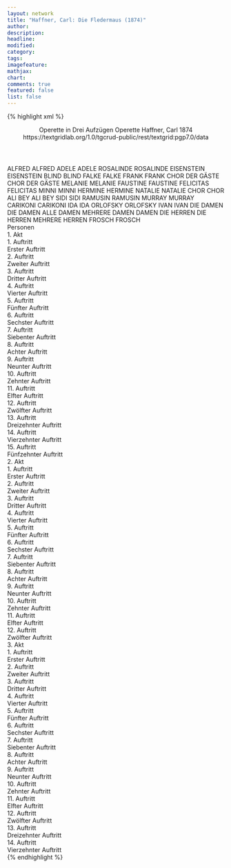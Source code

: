 ```yaml
---
layout: network
title: "Haffner, Carl: Die Fledermaus (1874)"
author:
description:
headline:
modified:
category:
tags:
imagefeature: 
mathjax: 
chart: 
comments: true
featured: false
list: false
---
```

{% highlight xml %}
<?xml-model href="https://raw.githubusercontent.com/DLiNa/project/master/rules/lina.rnc"?><?xml-model href="https://raw.githubusercontent.com/DLiNa/project/master/rules/lina.sch"?>
<play xmlns="http://lina.digital">
  <header>
    <title>Die Fledermaus</title>
    <subtitle>Operette in Drei Aufzügen</subtitle>
    <genretitle>Operette</genretitle>
    <author>Haffner, Carl</author>
    <date type="print"/>
    <date type="premiere">1874</date>
    <date type="written"/>
    <source>https://textgridlab.org/1.0/tgcrud-public/rest/textgrid:pgp7.0/data</source>
  </header>
  <personae>
    <character>
      <name>ALFRED</name>
      <alias xml:id="alfred">
        <name>ALFRED</name>
      </alias>
    </character>
    <character>
      <name>ADELE</name>
      <alias xml:id="adele">
        <name>ADELE</name>
      </alias>
    </character>
    <character>
      <name>ROSALINDE</name>
      <alias xml:id="rosalinde">
        <name>ROSALINDE</name>
      </alias>
    </character>
    <character>
      <name>EISENSTEIN</name>
      <alias xml:id="eisenstein">
        <name>EISENSTEIN</name>
      </alias>
    </character>
    <character>
      <name>BLIND</name>
      <alias xml:id="blind">
        <name>BLIND</name>
      </alias>
    </character>
    <character>
      <name>FALKE</name>
      <alias xml:id="falke">
        <name>FALKE</name>
      </alias>
    </character>
    <character>
      <name>FRANK</name>
      <alias xml:id="frank">
        <name>FRANK</name>
      </alias>
    </character>
    <character>
      <name>CHOR DER GÄSTE</name>
      <alias xml:id="chor_der_gäste">
        <name>CHOR DER GÄSTE</name>
      </alias>
    </character>
    <character>
      <name>MELANIE</name>
      <alias xml:id="melanie">
        <name>MELANIE</name>
      </alias>
    </character>
    <character>
      <name>FAUSTINE</name>
      <alias xml:id="faustine">
        <name>FAUSTINE</name>
      </alias>
    </character>
    <character>
      <name>FELICITAS</name>
      <alias xml:id="felicitas">
        <name>FELICITAS</name>
      </alias>
    </character>
    <character>
      <name>MINNI</name>
      <alias xml:id="minni">
        <name>MINNI</name>
      </alias>
    </character>
    <character>
      <name>HERMINE</name>
      <alias xml:id="hermine">
        <name>HERMINE</name>
      </alias>
    </character>
    <character>
      <name>NATALIE</name>
      <alias xml:id="natalie">
        <name>NATALIE</name>
      </alias>
    </character>
    <character>
      <name>CHOR</name>
      <alias xml:id="chor">
        <name>CHOR</name>
      </alias>
    </character>
    <character>
      <name>ALI BEY</name>
      <alias xml:id="ali_bey">
        <name>ALI BEY</name>
      </alias>
    </character>
    <character>
      <name>SIDI</name>
      <alias xml:id="sidi">
        <name>SIDI</name>
      </alias>
    </character>
    <character>
      <name>RAMUSIN</name>
      <alias xml:id="ramusin">
        <name>RAMUSIN</name>
      </alias>
    </character>
    <character>
      <name>MURRAY</name>
      <alias xml:id="murray">
        <name>MURRAY</name>
      </alias>
    </character>
    <character>
      <name>CARIKONI</name>
      <alias xml:id="carikoni">
        <name>CARIKONI</name>
      </alias>
    </character>
    <character>
      <name>IDA</name>
      <alias xml:id="ida">
        <name>IDA</name>
      </alias>
    </character>
    <character>
      <name>ORLOFSKY</name>
      <alias xml:id="orlofsky">
        <name>ORLOFSKY</name>
      </alias>
    </character>
    <character>
      <name>IVAN</name>
      <alias xml:id="ivan">
        <name>IVAN</name>
      </alias>
    </character>
    <character>
      <name>DIE DAMEN</name>
      <alias xml:id="die_damen">
        <name>DIE DAMEN</name>
      </alias>
      <alias xml:id="alle_damen">
        <name>ALLE DAMEN</name>
      </alias>
      <alias xml:id="mehrere_damen">
        <name>MEHRERE DAMEN</name>
      </alias>
      <alias xml:id="damen">
        <name>DAMEN</name>
      </alias>
    </character>
    <character>
      <name>DIE HERREN</name>
      <alias xml:id="die_herren">
        <name>DIE HERREN</name>
      </alias>
      <alias xml:id="mehrere_herren">
        <name>MEHRERE HERREN</name>
      </alias>
    </character>
    <character>
      <name>FROSCH</name>
      <alias xml:id="frosch">
        <name>FROSCH</name>
      </alias>
    </character>
  </personae>
  <text>
    <div>
      <head>Personen</head>
    </div>
    <div>
      <head>1. Akt</head>
      <div>
        <head>1. Auftritt</head>
        <div>
          <head>Erster Auftritt</head>
          <sp who="#alfred">
            <amount n="4" unit="speech_acts"/>
            <amount n="70" unit="words"/>
            <amount n="15" unit="lines"/>
            <amount n="416" unit="chars"/>
          </sp>
          <sp who="#adele">
            <amount n="4" unit="speech_acts"/>
            <amount n="270" unit="words"/>
            <amount n="25" unit="lines"/>
            <amount n="1452" unit="chars"/>
          </sp>
        </div>
      </div>
      <div>
        <head>2. Auftritt</head>
        <div>
          <head>Zweiter Auftritt</head>
          <sp who="#rosalinde">
            <amount n="14" unit="speech_acts"/>
            <amount n="233" unit="words"/>
            <amount n="15" unit="lines"/>
            <amount n="1291" unit="chars"/>
          </sp>
          <sp who="#adele">
            <amount n="15" unit="speech_acts"/>
            <amount n="203" unit="words"/>
            <amount n="16" unit="lines"/>
            <amount n="1072" unit="chars"/>
          </sp>
        </div>
      </div>
      <div>
        <head>3. Auftritt</head>
        <div>
          <head>Dritter Auftritt</head>
          <sp who="#rosalinde">
            <amount n="1" unit="speech_acts"/>
            <amount n="75" unit="words"/>
            <amount n="407" unit="chars"/>
          </sp>
        </div>
      </div>
      <div>
        <head>4. Auftritt</head>
        <div>
          <head>Vierter Auftritt</head>
          <sp who="#alfred">
            <amount n="8" unit="speech_acts"/>
            <amount n="97" unit="words"/>
            <amount n="7" unit="lines"/>
            <amount n="592" unit="chars"/>
          </sp>
          <sp who="#rosalinde">
            <amount n="7" unit="speech_acts"/>
            <amount n="55" unit="words"/>
            <amount n="7" unit="lines"/>
            <amount n="317" unit="chars"/>
          </sp>
        </div>
      </div>
      <div>
        <head>5. Auftritt</head>
        <div>
          <head>Fünfter Auftritt</head>
          <sp who="#rosalinde">
            <amount n="1" unit="speech_acts"/>
            <amount n="116" unit="words"/>
            <amount n="697" unit="chars"/>
          </sp>
        </div>
      </div>
      <div>
        <head>6. Auftritt</head>
        <div>
          <head>Sechster Auftritt</head>
          <sp who="#eisenstein">
            <amount n="21" unit="speech_acts"/>
            <amount n="229" unit="words"/>
            <amount n="42" unit="lines"/>
            <amount n="1296" unit="chars"/>
          </sp>
          <sp who="#rosalinde">
            <amount n="14" unit="speech_acts"/>
            <amount n="178" unit="words"/>
            <amount n="31" unit="lines"/>
            <amount n="938" unit="chars"/>
          </sp>
          <sp who="#blind">
            <amount n="19" unit="speech_acts"/>
            <amount n="242" unit="words"/>
            <amount n="40" unit="lines"/>
            <amount n="1631" unit="chars"/>
          </sp>
        </div>
      </div>
      <div>
        <head>7. Auftritt</head>
        <div>
          <head>Siebenter Auftritt</head>
          <sp who="#eisenstein">
            <amount n="7" unit="speech_acts"/>
            <amount n="177" unit="words"/>
            <amount n="4" unit="lines"/>
            <amount n="1046" unit="chars"/>
          </sp>
          <sp who="#rosalinde">
            <amount n="4" unit="speech_acts"/>
            <amount n="32" unit="words"/>
            <amount n="4" unit="lines"/>
            <amount n="173" unit="chars"/>
          </sp>
          <sp who="#adele">
            <amount n="6" unit="speech_acts"/>
            <amount n="26" unit="words"/>
            <amount n="6" unit="lines"/>
            <amount n="144" unit="chars"/>
          </sp>
        </div>
      </div>
      <div>
        <head>8. Auftritt</head>
        <div>
          <head>Achter Auftritt</head>
          <sp who="#falke">
            <amount n="1" unit="speech_acts"/>
            <amount n="60" unit="words"/>
            <amount n="343" unit="chars"/>
          </sp>
          <sp who="#rosalinde">
            <amount n="2" unit="speech_acts"/>
            <amount n="21" unit="words"/>
            <amount n="1" unit="lines"/>
            <amount n="135" unit="chars"/>
          </sp>
          <sp who="#eisenstein">
            <amount n="1" unit="speech_acts"/>
            <amount n="35" unit="words"/>
            <amount n="179" unit="chars"/>
          </sp>
        </div>
      </div>
      <div>
        <head>9. Auftritt</head>
        <div>
          <head>Neunter Auftritt</head>
          <sp who="#falke">
            <amount n="19" unit="speech_acts"/>
            <amount n="408" unit="words"/>
            <amount n="39" unit="lines"/>
            <amount n="2300" unit="chars"/>
          </sp>
          <sp who="#eisenstein">
            <amount n="17" unit="speech_acts"/>
            <amount n="199" unit="words"/>
            <amount n="20" unit="lines"/>
            <amount n="1074" unit="chars"/>
          </sp>
          <sp who="#falke #eisenstein">
            <amount n="2" unit="speech_acts"/>
            <amount n="32" unit="words"/>
            <amount n="6" unit="lines"/>
            <amount n="187" unit="chars"/>
          </sp>
        </div>
      </div>
      <div>
        <head>10. Auftritt</head>
        <div>
          <head>Zehnter Auftritt</head>
          <sp who="#rosalinde">
            <amount n="6" unit="speech_acts"/>
            <amount n="45" unit="words"/>
            <amount n="7" unit="lines"/>
            <amount n="257" unit="chars"/>
          </sp>
          <sp who="#falke">
            <amount n="6" unit="speech_acts"/>
            <amount n="70" unit="words"/>
            <amount n="5" unit="lines"/>
            <amount n="407" unit="chars"/>
          </sp>
          <sp who="#eisenstein">
            <amount n="4" unit="speech_acts"/>
            <amount n="36" unit="words"/>
            <amount n="4" unit="lines"/>
            <amount n="191" unit="chars"/>
          </sp>
        </div>
      </div>
      <div>
        <head>11. Auftritt</head>
        <div>
          <head>Elfter Auftritt</head>
          <sp who="#rosalinde">
            <amount n="4" unit="speech_acts"/>
            <amount n="25" unit="words"/>
            <amount n="4" unit="lines"/>
            <amount n="155" unit="chars"/>
          </sp>
          <sp who="#eisenstein">
            <amount n="4" unit="speech_acts"/>
            <amount n="85" unit="words"/>
            <amount n="2" unit="lines"/>
            <amount n="493" unit="chars"/>
          </sp>
        </div>
      </div>
      <div>
        <head>12. Auftritt</head>
        <div>
          <head>Zwölfter Auftritt</head>
          <sp who="#rosalinde">
            <amount n="8" unit="speech_acts"/>
            <amount n="144" unit="words"/>
            <amount n="6" unit="lines"/>
            <amount n="839" unit="chars"/>
          </sp>
          <sp who="#adele">
            <amount n="8" unit="speech_acts"/>
            <amount n="63" unit="words"/>
            <amount n="9" unit="lines"/>
            <amount n="353" unit="chars"/>
          </sp>
        </div>
      </div>
      <div>
        <head>13. Auftritt</head>
        <div>
          <head>Dreizehnter Auftritt</head>
          <sp who="#eisenstein">
            <amount n="12" unit="speech_acts"/>
            <amount n="173" unit="words"/>
            <amount n="9" unit="lines"/>
            <amount n="979" unit="chars"/>
          </sp>
          <sp who="#adele">
            <amount n="8" unit="speech_acts"/>
            <amount n="50" unit="words"/>
            <amount n="7" unit="lines"/>
            <amount n="287" unit="chars"/>
          </sp>
          <sp who="#rosalinde">
            <amount n="10" unit="speech_acts"/>
            <amount n="149" unit="words"/>
            <amount n="30" unit="lines"/>
            <amount n="818" unit="chars"/>
          </sp>
          <sp who="#eisenstein #adele #rosalinde">
            <amount n="4" unit="speech_acts"/>
            <amount n="48" unit="words"/>
            <amount n="6" unit="lines"/>
            <amount n="183" unit="chars"/>
          </sp>
        </div>
      </div>
      <div>
        <head>14. Auftritt</head>
        <div>
          <head>Vierzehnter Auftritt</head>
          <sp who="#rosalinde">
            <amount n="15" unit="speech_acts"/>
            <amount n="236" unit="words"/>
            <amount n="15" unit="lines"/>
            <amount n="1275" unit="chars"/>
          </sp>
          <sp who="#alfred">
            <amount n="13" unit="speech_acts"/>
            <amount n="308" unit="words"/>
            <amount n="36" unit="lines"/>
            <amount n="1729" unit="chars"/>
          </sp>
          <sp who="#rosalinde #alfred">
            <amount n="2" unit="speech_acts"/>
            <amount n="24" unit="words"/>
            <amount n="4" unit="lines"/>
            <amount n="112" unit="chars"/>
          </sp>
        </div>
      </div>
      <div>
        <head>15. Auftritt</head>
        <div>
          <head>Fünfzehnter Auftritt</head>
          <sp who="#frank">
            <amount n="16" unit="speech_acts"/>
            <amount n="283" unit="words"/>
            <amount n="42" unit="lines"/>
            <amount n="1596" unit="chars"/>
          </sp>
          <sp who="#rosalinde">
            <amount n="15" unit="speech_acts"/>
            <amount n="264" unit="words"/>
            <amount n="45" unit="lines"/>
            <amount n="1340" unit="chars"/>
          </sp>
          <sp who="#alfred">
            <amount n="17" unit="speech_acts"/>
            <amount n="187" unit="words"/>
            <amount n="31" unit="lines"/>
            <amount n="982" unit="chars"/>
          </sp>
          <sp who="#frank #rosalinde #alfred">
            <amount n="3" unit="speech_acts"/>
            <amount n="96" unit="words"/>
            <amount n="15" unit="lines"/>
            <amount n="476" unit="chars"/>
          </sp>
        </div>
      </div>
    </div>
    <div>
      <head>2. Akt</head>
      <div>
        <head>1. Auftritt</head>
        <div>
          <head>Erster Auftritt</head>
          <sp who="#chor_der_gäste">
            <amount n="1" unit="speech_acts"/>
            <amount n="63" unit="words"/>
            <amount n="14" unit="lines"/>
            <amount n="372" unit="chars"/>
          </sp>
          <sp who="#melanie">
            <amount n="3" unit="speech_acts"/>
            <amount n="24" unit="words"/>
            <amount n="5" unit="lines"/>
            <amount n="143" unit="chars"/>
          </sp>
          <sp who="#faustine">
            <amount n="4" unit="speech_acts"/>
            <amount n="42" unit="words"/>
            <amount n="5" unit="lines"/>
            <amount n="256" unit="chars"/>
          </sp>
          <sp who="#felicitas">
            <amount n="3" unit="speech_acts"/>
            <amount n="20" unit="words"/>
            <amount n="5" unit="lines"/>
            <amount n="120" unit="chars"/>
          </sp>
          <sp who="#minni">
            <amount n="2" unit="speech_acts"/>
            <amount n="7" unit="words"/>
            <amount n="2" unit="lines"/>
            <amount n="34" unit="chars"/>
          </sp>
          <sp who="#hermine">
            <amount n="1" unit="speech_acts"/>
            <amount n="4" unit="words"/>
            <amount n="1" unit="lines"/>
            <amount n="19" unit="chars"/>
          </sp>
          <sp who="#natalie">
            <amount n="1" unit="speech_acts"/>
            <amount n="7" unit="words"/>
            <amount n="3" unit="lines"/>
            <amount n="49" unit="chars"/>
          </sp>
          <sp who="#mehrere_damen">
            <amount n="1" unit="speech_acts"/>
            <amount n="3" unit="words"/>
            <amount n="1" unit="lines"/>
            <amount n="13" unit="chars"/>
          </sp>
          <sp who="#mehrere_herren">
            <amount n="1" unit="speech_acts"/>
            <amount n="2" unit="words"/>
            <amount n="1" unit="lines"/>
            <amount n="12" unit="chars"/>
          </sp>
          <sp who="#chor">
            <amount n="1" unit="speech_acts"/>
            <amount n="22" unit="words"/>
            <amount n="4" unit="lines"/>
            <amount n="124" unit="chars"/>
          </sp>
          <sp who="#ali_bey">
            <amount n="2" unit="speech_acts"/>
            <amount n="20" unit="words"/>
            <amount n="2" unit="lines"/>
            <amount n="105" unit="chars"/>
          </sp>
          <sp who="#sidi">
            <amount n="1" unit="speech_acts"/>
            <amount n="15" unit="words"/>
            <amount n="1" unit="lines"/>
            <amount n="96" unit="chars"/>
          </sp>
          <sp who="#ramusin">
            <amount n="2" unit="speech_acts"/>
            <amount n="24" unit="words"/>
            <amount n="2" unit="lines"/>
            <amount n="116" unit="chars"/>
          </sp>
          <sp who="#murray">
            <amount n="2" unit="speech_acts"/>
            <amount n="18" unit="words"/>
            <amount n="2" unit="lines"/>
            <amount n="105" unit="chars"/>
          </sp>
          <sp who="#carikoni">
            <amount n="3" unit="speech_acts"/>
            <amount n="30" unit="words"/>
            <amount n="3" unit="lines"/>
            <amount n="159" unit="chars"/>
          </sp>
          <sp who="#chor_der_gäste #melanie #faustine #felicitas #minni #hermine #natalie #mehrere_damen #mehrere_herren #chor #ali_bey #sidi #ramusin #murray #carikoni">
            <amount n="1" unit="speech_acts"/>
            <amount n="22" unit="words"/>
            <amount n="4" unit="lines"/>
            <amount n="124" unit="chars"/>
          </sp>
        </div>
      </div>
      <div>
        <head>2. Auftritt</head>
        <div>
          <head>Zweiter Auftritt</head>
          <sp who="#ida">
            <amount n="10" unit="speech_acts"/>
            <amount n="111" unit="words"/>
            <amount n="9" unit="lines"/>
            <amount n="623" unit="chars"/>
          </sp>
          <sp who="#adele">
            <amount n="10" unit="speech_acts"/>
            <amount n="191" unit="words"/>
            <amount n="6" unit="lines"/>
            <amount n="1124" unit="chars"/>
          </sp>
        </div>
      </div>
      <div>
        <head>3. Auftritt</head>
        <div>
          <head>Dritter Auftritt</head>
          <sp who="#orlofsky">
            <amount n="10" unit="speech_acts"/>
            <amount n="142" unit="words"/>
            <amount n="7" unit="lines"/>
            <amount n="816" unit="chars"/>
          </sp>
          <sp who="#falke">
            <amount n="5" unit="speech_acts"/>
            <amount n="71" unit="words"/>
            <amount n="2" unit="lines"/>
            <amount n="457" unit="chars"/>
          </sp>
          <sp who="#ida">
            <amount n="4" unit="speech_acts"/>
            <amount n="32" unit="words"/>
            <amount n="4" unit="lines"/>
            <amount n="176" unit="chars"/>
          </sp>
          <sp who="#adele">
            <amount n="5" unit="speech_acts"/>
            <amount n="44" unit="words"/>
            <amount n="5" unit="lines"/>
            <amount n="221" unit="chars"/>
          </sp>
        </div>
      </div>
      <div>
        <head>4. Auftritt</head>
        <div>
          <head>Vierter Auftritt</head>
          <sp who="#orlofsky">
            <amount n="10" unit="speech_acts"/>
            <amount n="76" unit="words"/>
            <amount n="10" unit="lines"/>
            <amount n="409" unit="chars"/>
          </sp>
          <sp who="#falke">
            <amount n="7" unit="speech_acts"/>
            <amount n="78" unit="words"/>
            <amount n="5" unit="lines"/>
            <amount n="461" unit="chars"/>
          </sp>
          <sp who="#ivan">
            <amount n="1" unit="speech_acts"/>
            <amount n="4" unit="words"/>
            <amount n="1" unit="lines"/>
            <amount n="23" unit="chars"/>
          </sp>
          <sp who="#eisenstein">
            <amount n="12" unit="speech_acts"/>
            <amount n="94" unit="words"/>
            <amount n="10" unit="lines"/>
            <amount n="528" unit="chars"/>
          </sp>
        </div>
      </div>
      <div>
        <head>5. Auftritt</head>
        <div>
          <head>Fünfter Auftritt</head>
          <sp who="#orlofsky">
            <amount n="9" unit="speech_acts"/>
            <amount n="284" unit="words"/>
            <amount n="36" unit="lines"/>
            <amount n="1437" unit="chars"/>
          </sp>
          <sp who="#eisenstein">
            <amount n="9" unit="speech_acts"/>
            <amount n="105" unit="words"/>
            <amount n="7" unit="lines"/>
            <amount n="655" unit="chars"/>
          </sp>
          <sp who="#falke">
            <amount n="2" unit="speech_acts"/>
            <amount n="8" unit="words"/>
            <amount n="2" unit="lines"/>
            <amount n="47" unit="chars"/>
          </sp>
        </div>
      </div>
      <div>
        <head>6. Auftritt</head>
        <div>
          <head>Sechster Auftritt</head>
          <sp who="#adele">
            <amount n="8" unit="speech_acts"/>
            <amount n="62" unit="words"/>
            <amount n="8" unit="lines"/>
            <amount n="366" unit="chars"/>
          </sp>
          <sp who="#ida">
            <amount n="3" unit="speech_acts"/>
            <amount n="17" unit="words"/>
            <amount n="3" unit="lines"/>
            <amount n="97" unit="chars"/>
          </sp>
          <sp who="#eisenstein">
            <amount n="9" unit="speech_acts"/>
            <amount n="84" unit="words"/>
            <amount n="8" unit="lines"/>
            <amount n="495" unit="chars"/>
          </sp>
          <sp who="#orlofsky">
            <amount n="4" unit="speech_acts"/>
            <amount n="30" unit="words"/>
            <amount n="4" unit="lines"/>
            <amount n="186" unit="chars"/>
          </sp>
          <sp who="#falke">
            <amount n="2" unit="speech_acts"/>
            <amount n="12" unit="words"/>
            <amount n="2" unit="lines"/>
            <amount n="71" unit="chars"/>
          </sp>
        </div>
      </div>
      <div>
        <head>7. Auftritt</head>
        <div>
          <head>Siebenter Auftritt</head>
          <sp who="#orlofsky">
            <amount n="3" unit="speech_acts"/>
            <amount n="43" unit="words"/>
            <amount n="8" unit="lines"/>
            <amount n="219" unit="chars"/>
          </sp>
          <sp who="#falke">
            <amount n="2" unit="speech_acts"/>
            <amount n="24" unit="words"/>
            <amount n="6" unit="lines"/>
            <amount n="154" unit="chars"/>
          </sp>
          <sp who="#orlofsky #falke #damen #adele #eisenstein #chor">
            <amount n="3" unit="speech_acts"/>
            <amount n="14" unit="words"/>
            <amount n="3" unit="lines"/>
            <amount n="81" unit="chars"/>
          </sp>
          <sp who="#damen">
            <amount n="1" unit="speech_acts"/>
            <amount n="4" unit="words"/>
            <amount n="1" unit="lines"/>
            <amount n="13" unit="chars"/>
          </sp>
          <sp who="#adele">
            <amount n="4" unit="speech_acts"/>
            <amount n="214" unit="words"/>
            <amount n="31" unit="lines"/>
            <amount n="1140" unit="chars"/>
          </sp>
          <sp who="#falke #chor">
            <amount n="1" unit="speech_acts"/>
            <amount n="2" unit="words"/>
            <amount n="1" unit="lines"/>
            <amount n="13" unit="chars"/>
          </sp>
          <sp who="#eisenstein">
            <amount n="3" unit="speech_acts"/>
            <amount n="29" unit="words"/>
            <amount n="2" unit="lines"/>
            <amount n="170" unit="chars"/>
          </sp>
          <sp who="#chor">
            <amount n="1" unit="speech_acts"/>
            <amount n="4" unit="words"/>
            <amount n="1" unit="lines"/>
            <amount n="27" unit="chars"/>
          </sp>
        </div>
      </div>
      <div>
        <head>8. Auftritt</head>
        <div>
          <head>Achter Auftritt</head>
          <sp who="#ivan">
            <amount n="1" unit="speech_acts"/>
            <amount n="3" unit="words"/>
            <amount n="1" unit="lines"/>
            <amount n="23" unit="chars"/>
          </sp>
          <sp who="#orlofsky">
            <amount n="7" unit="speech_acts"/>
            <amount n="32" unit="words"/>
            <amount n="7" unit="lines"/>
            <amount n="170" unit="chars"/>
          </sp>
          <sp who="#falke">
            <amount n="15" unit="speech_acts"/>
            <amount n="215" unit="words"/>
            <amount n="11" unit="lines"/>
            <amount n="1296" unit="chars"/>
          </sp>
          <sp who="#frank">
            <amount n="10" unit="speech_acts"/>
            <amount n="96" unit="words"/>
            <amount n="8" unit="lines"/>
            <amount n="572" unit="chars"/>
          </sp>
          <sp who="#eisenstein">
            <amount n="14" unit="speech_acts"/>
            <amount n="156" unit="words"/>
            <amount n="10" unit="lines"/>
            <amount n="872" unit="chars"/>
          </sp>
          <sp who="#ida">
            <amount n="4" unit="speech_acts"/>
            <amount n="35" unit="words"/>
            <amount n="4" unit="lines"/>
            <amount n="212" unit="chars"/>
          </sp>
          <sp who="#mehrere_damen">
            <amount n="1" unit="speech_acts"/>
            <amount n="4" unit="words"/>
            <amount n="1" unit="lines"/>
            <amount n="19" unit="chars"/>
          </sp>
          <sp who="#murray">
            <amount n="1" unit="speech_acts"/>
            <amount n="8" unit="words"/>
            <amount n="1" unit="lines"/>
            <amount n="46" unit="chars"/>
          </sp>
          <sp who="#ivan #orlofsky #falke #frank #eisenstein #ida #mehrere_damen #murray #carikoni #melanie #faustine #alle_damen #adele">
            <amount n="5" unit="speech_acts"/>
            <amount n="22" unit="words"/>
            <amount n="5" unit="lines"/>
            <amount n="127" unit="chars"/>
          </sp>
          <sp who="#carikoni">
            <amount n="1" unit="speech_acts"/>
            <amount n="6" unit="words"/>
            <amount n="1" unit="lines"/>
            <amount n="24" unit="chars"/>
          </sp>
          <sp who="#melanie">
            <amount n="1" unit="speech_acts"/>
            <amount n="9" unit="words"/>
            <amount n="1" unit="lines"/>
            <amount n="48" unit="chars"/>
          </sp>
          <sp who="#faustine">
            <amount n="1" unit="speech_acts"/>
            <amount n="6" unit="words"/>
            <amount n="1" unit="lines"/>
            <amount n="37" unit="chars"/>
          </sp>
          <sp who="#alle_damen">
            <amount n="1" unit="speech_acts"/>
            <amount n="2" unit="words"/>
            <amount n="1" unit="lines"/>
            <amount n="11" unit="chars"/>
          </sp>
          <sp who="#adele">
            <amount n="2" unit="speech_acts"/>
            <amount n="17" unit="words"/>
            <amount n="2" unit="lines"/>
            <amount n="117" unit="chars"/>
          </sp>
        </div>
      </div>
      <div>
        <head>9. Auftritt</head>
        <div>
          <head>Neunter Auftritt</head>
          <sp who="#falke">
            <amount n="7" unit="speech_acts"/>
            <amount n="87" unit="words"/>
            <amount n="5" unit="lines"/>
            <amount n="452" unit="chars"/>
          </sp>
          <sp who="#rosalinde">
            <amount n="6" unit="speech_acts"/>
            <amount n="104" unit="words"/>
            <amount n="2" unit="lines"/>
            <amount n="601" unit="chars"/>
          </sp>
        </div>
      </div>
      <div>
        <head>10. Auftritt</head>
        <div>
          <head>Zehnter Auftritt</head>
          <sp who="#eisenstein">
            <amount n="9" unit="speech_acts"/>
            <amount n="77" unit="words"/>
            <amount n="9" unit="lines"/>
            <amount n="434" unit="chars"/>
          </sp>
          <sp who="#rosalinde">
            <amount n="3" unit="speech_acts"/>
            <amount n="26" unit="words"/>
            <amount n="3" unit="lines"/>
            <amount n="134" unit="chars"/>
          </sp>
          <sp who="#frank">
            <amount n="7" unit="speech_acts"/>
            <amount n="77" unit="words"/>
            <amount n="7" unit="lines"/>
            <amount n="454" unit="chars"/>
          </sp>
          <sp who="#falke">
            <amount n="7" unit="speech_acts"/>
            <amount n="52" unit="words"/>
            <amount n="7" unit="lines"/>
            <amount n="277" unit="chars"/>
          </sp>
        </div>
      </div>
      <div>
        <head>11. Auftritt</head>
        <div>
          <head>Elfter Auftritt</head>
          <sp who="#eisenstein">
            <amount n="30" unit="speech_acts"/>
            <amount n="412" unit="words"/>
            <amount n="56" unit="lines"/>
            <amount n="2252" unit="chars"/>
          </sp>
          <sp who="#rosalinde">
            <amount n="29" unit="speech_acts"/>
            <amount n="332" unit="words"/>
            <amount n="54" unit="lines"/>
            <amount n="1808" unit="chars"/>
          </sp>
          <sp who="#eisenstein #rosalinde">
            <amount n="2" unit="speech_acts"/>
            <amount n="17" unit="words"/>
            <amount n="3" unit="lines"/>
            <amount n="78" unit="chars"/>
          </sp>
        </div>
      </div>
      <div>
        <head>12. Auftritt</head>
        <div>
          <head>Zwölfter Auftritt</head>
          <sp who="#melanie">
            <amount n="5" unit="speech_acts"/>
            <amount n="41" unit="words"/>
            <amount n="5" unit="lines"/>
            <amount n="226" unit="chars"/>
          </sp>
          <sp who="#faustine">
            <amount n="3" unit="speech_acts"/>
            <amount n="22" unit="words"/>
            <amount n="3" unit="lines"/>
            <amount n="116" unit="chars"/>
          </sp>
          <sp who="#ida">
            <amount n="3" unit="speech_acts"/>
            <amount n="29" unit="words"/>
            <amount n="3" unit="lines"/>
            <amount n="148" unit="chars"/>
          </sp>
          <sp who="#adele">
            <amount n="9" unit="speech_acts"/>
            <amount n="147" unit="words"/>
            <amount n="15" unit="lines"/>
            <amount n="780" unit="chars"/>
          </sp>
          <sp who="#die_damen">
            <amount n="1" unit="speech_acts"/>
            <amount n="4" unit="words"/>
            <amount n="1" unit="lines"/>
            <amount n="19" unit="chars"/>
          </sp>
          <sp who="#melanie #faustine #ida #adele #die_damen #orlofsky #eisenstein #rosalinde #falke #ramusin #ali_bey #murray #frank #chor #die_herren">
            <amount n="28" unit="speech_acts"/>
            <amount n="281" unit="words"/>
            <amount n="52" unit="lines"/>
            <amount n="1544" unit="chars"/>
          </sp>
          <sp who="#orlofsky">
            <amount n="10" unit="speech_acts"/>
            <amount n="182" unit="words"/>
            <amount n="18" unit="lines"/>
            <amount n="980" unit="chars"/>
          </sp>
          <sp who="#eisenstein">
            <amount n="30" unit="speech_acts"/>
            <amount n="540" unit="words"/>
            <amount n="45" unit="lines"/>
            <amount n="3003" unit="chars"/>
          </sp>
          <sp who="#rosalinde">
            <amount n="11" unit="speech_acts"/>
            <amount n="303" unit="words"/>
            <amount n="41" unit="lines"/>
            <amount n="1611" unit="chars"/>
          </sp>
          <sp who="#falke">
            <amount n="10" unit="speech_acts"/>
            <amount n="177" unit="words"/>
            <amount n="23" unit="lines"/>
            <amount n="1044" unit="chars"/>
          </sp>
          <sp who="#ramusin">
            <amount n="1" unit="speech_acts"/>
            <amount n="5" unit="words"/>
            <amount n="1" unit="lines"/>
            <amount n="34" unit="chars"/>
          </sp>
          <sp who="#ali_bey">
            <amount n="1" unit="speech_acts"/>
            <amount n="5" unit="words"/>
            <amount n="1" unit="lines"/>
            <amount n="35" unit="chars"/>
          </sp>
          <sp who="#murray">
            <amount n="1" unit="speech_acts"/>
            <amount n="12" unit="words"/>
            <amount n="1" unit="lines"/>
            <amount n="62" unit="chars"/>
          </sp>
          <sp who="#frank">
            <amount n="7" unit="speech_acts"/>
            <amount n="86" unit="words"/>
            <amount n="13" unit="lines"/>
            <amount n="489" unit="chars"/>
          </sp>
          <sp who="#die_herren">
            <amount n="1" unit="speech_acts"/>
            <amount n="7" unit="words"/>
            <amount n="1" unit="lines"/>
            <amount n="41" unit="chars"/>
          </sp>
          <sp who="#chor">
            <amount n="1" unit="speech_acts"/>
            <amount n="50" unit="words"/>
            <amount n="9" unit="lines"/>
            <amount n="257" unit="chars"/>
          </sp>
          <sp who="#die_damen #die_herren">
            <amount n="2" unit="speech_acts"/>
            <amount n="9" unit="words"/>
            <amount n="2" unit="lines"/>
            <amount n="40" unit="chars"/>
          </sp>
          <sp who="#eisenstein #frank">
            <amount n="1" unit="speech_acts"/>
            <amount n="4" unit="words"/>
            <amount n="1" unit="lines"/>
            <amount n="16" unit="chars"/>
          </sp>
        </div>
      </div>
    </div>
    <div>
      <head>3. Akt</head>
      <div>
        <head>1. Auftritt</head>
        <div>
          <head>Erster Auftritt</head>
          <sp who="#frosch">
            <amount n="3" unit="speech_acts"/>
            <amount n="146" unit="words"/>
            <amount n="807" unit="chars"/>
          </sp>
          <sp who="#alfred">
            <amount n="2" unit="speech_acts"/>
            <amount n="7" unit="words"/>
            <amount n="1" unit="lines"/>
            <amount n="36" unit="chars"/>
          </sp>
        </div>
      </div>
      <div>
        <head>2. Auftritt</head>
        <div>
          <head>Zweiter Auftritt</head>
          <sp who="#frank">
            <amount n="1" unit="speech_acts"/>
            <amount n="38" unit="words"/>
            <amount n="4" unit="lines"/>
            <amount n="217" unit="chars"/>
          </sp>
        </div>
      </div>
      <div>
        <head>3. Auftritt</head>
        <div>
          <head>Dritter Auftritt</head>
          <sp who="#frosch">
            <amount n="14" unit="speech_acts"/>
            <amount n="204" unit="words"/>
            <amount n="10" unit="lines"/>
            <amount n="1132" unit="chars"/>
          </sp>
          <sp who="#frank">
            <amount n="14" unit="speech_acts"/>
            <amount n="170" unit="words"/>
            <amount n="12" unit="lines"/>
            <amount n="947" unit="chars"/>
          </sp>
        </div>
      </div>
      <div>
        <head>4. Auftritt</head>
        <div>
          <head>Vierter Auftritt</head>
          <sp who="#frosch">
            <amount n="9" unit="speech_acts"/>
            <amount n="87" unit="words"/>
            <amount n="9" unit="lines"/>
            <amount n="500" unit="chars"/>
          </sp>
          <sp who="#frank">
            <amount n="20" unit="speech_acts"/>
            <amount n="190" unit="words"/>
            <amount n="17" unit="lines"/>
            <amount n="1070" unit="chars"/>
          </sp>
          <sp who="#adele">
            <amount n="16" unit="speech_acts"/>
            <amount n="441" unit="words"/>
            <amount n="53" unit="lines"/>
            <amount n="2225" unit="chars"/>
          </sp>
          <sp who="#ida">
            <amount n="10" unit="speech_acts"/>
            <amount n="109" unit="words"/>
            <amount n="8" unit="lines"/>
            <amount n="679" unit="chars"/>
          </sp>
        </div>
      </div>
      <div>
        <head>5. Auftritt</head>
        <div>
          <head>Fünfter Auftritt</head>
          <sp who="#frank">
            <amount n="9" unit="speech_acts"/>
            <amount n="125" unit="words"/>
            <amount n="7" unit="lines"/>
            <amount n="680" unit="chars"/>
          </sp>
          <sp who="#eisenstein">
            <amount n="8" unit="speech_acts"/>
            <amount n="106" unit="words"/>
            <amount n="6" unit="lines"/>
            <amount n="604" unit="chars"/>
          </sp>
        </div>
      </div>
      <div>
        <head>6. Auftritt</head>
        <div>
          <head>Sechster Auftritt</head>
          <sp who="#frosch">
            <amount n="4" unit="speech_acts"/>
            <amount n="31" unit="words"/>
            <amount n="4" unit="lines"/>
            <amount n="180" unit="chars"/>
          </sp>
          <sp who="#frank">
            <amount n="3" unit="speech_acts"/>
            <amount n="19" unit="words"/>
            <amount n="3" unit="lines"/>
            <amount n="92" unit="chars"/>
          </sp>
          <sp who="#eisenstein">
            <amount n="1" unit="speech_acts"/>
            <amount n="4" unit="words"/>
            <amount n="1" unit="lines"/>
            <amount n="20" unit="chars"/>
          </sp>
        </div>
      </div>
      <div>
        <head>7. Auftritt</head>
        <div>
          <head>Siebenter Auftritt</head>
          <sp who="#frank">
            <amount n="14" unit="speech_acts"/>
            <amount n="136" unit="words"/>
            <amount n="13" unit="lines"/>
            <amount n="783" unit="chars"/>
          </sp>
          <sp who="#eisenstein">
            <amount n="13" unit="speech_acts"/>
            <amount n="134" unit="words"/>
            <amount n="10" unit="lines"/>
            <amount n="780" unit="chars"/>
          </sp>
        </div>
      </div>
      <div>
        <head>8. Auftritt</head>
        <div>
          <head>Achter Auftritt</head>
          <sp who="#frosch">
            <amount n="5" unit="speech_acts"/>
            <amount n="87" unit="words"/>
            <amount n="3" unit="lines"/>
            <amount n="480" unit="chars"/>
          </sp>
          <sp who="#frank">
            <amount n="4" unit="speech_acts"/>
            <amount n="28" unit="words"/>
            <amount n="3" unit="lines"/>
            <amount n="163" unit="chars"/>
          </sp>
        </div>
      </div>
      <div>
        <head>9. Auftritt</head>
        <div>
          <head>Neunter Auftritt</head>
          <sp who="#eisenstein">
            <amount n="7" unit="speech_acts"/>
            <amount n="164" unit="words"/>
            <amount n="2" unit="lines"/>
            <amount n="969" unit="chars"/>
          </sp>
          <sp who="#frosch">
            <amount n="1" unit="speech_acts"/>
            <amount n="18" unit="words"/>
            <amount n="105" unit="chars"/>
          </sp>
          <sp who="#blind">
            <amount n="6" unit="speech_acts"/>
            <amount n="58" unit="words"/>
            <amount n="6" unit="lines"/>
            <amount n="325" unit="chars"/>
          </sp>
        </div>
      </div>
      <div>
        <head>10. Auftritt</head>
        <div>
          <head>Zehnter Auftritt</head>
          <sp who="#frosch">
            <amount n="2" unit="speech_acts"/>
            <amount n="32" unit="words"/>
            <amount n="2" unit="lines"/>
            <amount n="163" unit="chars"/>
          </sp>
          <sp who="#alfred">
            <amount n="9" unit="speech_acts"/>
            <amount n="123" unit="words"/>
            <amount n="8" unit="lines"/>
            <amount n="691" unit="chars"/>
          </sp>
          <sp who="#rosalinde">
            <amount n="7" unit="speech_acts"/>
            <amount n="72" unit="words"/>
            <amount n="6" unit="lines"/>
            <amount n="411" unit="chars"/>
          </sp>
        </div>
      </div>
      <div>
        <head>11. Auftritt</head>
        <div>
          <head>Elfter Auftritt</head>
          <sp who="#eisenstein">
            <amount n="23" unit="speech_acts"/>
            <amount n="396" unit="words"/>
            <amount n="74" unit="lines"/>
            <amount n="2219" unit="chars"/>
          </sp>
          <sp who="#rosalinde">
            <amount n="17" unit="speech_acts"/>
            <amount n="335" unit="words"/>
            <amount n="61" unit="lines"/>
            <amount n="1877" unit="chars"/>
          </sp>
          <sp who="#alfred">
            <amount n="16" unit="speech_acts"/>
            <amount n="238" unit="words"/>
            <amount n="40" unit="lines"/>
            <amount n="1302" unit="chars"/>
          </sp>
        </div>
      </div>
      <div>
        <head>12. Auftritt</head>
        <div>
          <head>Zwölfter Auftritt</head>
          <sp who="#falke">
            <amount n="1" unit="speech_acts"/>
            <amount n="10" unit="words"/>
            <amount n="1" unit="lines"/>
            <amount n="64" unit="chars"/>
          </sp>
          <sp who="#rosalinde">
            <amount n="1" unit="speech_acts"/>
            <amount n="5" unit="words"/>
            <amount n="1" unit="lines"/>
            <amount n="33" unit="chars"/>
          </sp>
          <sp who="#alfred">
            <amount n="1" unit="speech_acts"/>
            <amount n="24" unit="words"/>
            <amount n="159" unit="chars"/>
          </sp>
          <sp who="#eisenstein">
            <amount n="1" unit="speech_acts"/>
            <amount n="20" unit="words"/>
            <amount n="118" unit="chars"/>
          </sp>
          <sp who="#frank">
            <amount n="1" unit="speech_acts"/>
            <amount n="16" unit="words"/>
            <amount n="1" unit="lines"/>
            <amount n="98" unit="chars"/>
          </sp>
        </div>
      </div>
      <div>
        <head>13. Auftritt</head>
        <div>
          <head>Dreizehnter Auftritt</head>
          <sp who="#frosch">
            <amount n="4" unit="speech_acts"/>
            <amount n="28" unit="words"/>
            <amount n="4" unit="lines"/>
            <amount n="178" unit="chars"/>
          </sp>
          <sp who="#frank">
            <amount n="4" unit="speech_acts"/>
            <amount n="49" unit="words"/>
            <amount n="4" unit="lines"/>
            <amount n="300" unit="chars"/>
          </sp>
          <sp who="#rosalinde">
            <amount n="1" unit="speech_acts"/>
            <amount n="5" unit="words"/>
            <amount n="1" unit="lines"/>
            <amount n="26" unit="chars"/>
          </sp>
          <sp who="#adele">
            <amount n="4" unit="speech_acts"/>
            <amount n="25" unit="words"/>
            <amount n="4" unit="lines"/>
            <amount n="157" unit="chars"/>
          </sp>
          <sp who="#ida">
            <amount n="2" unit="speech_acts"/>
            <amount n="7" unit="words"/>
            <amount n="2" unit="lines"/>
            <amount n="41" unit="chars"/>
          </sp>
          <sp who="#eisenstein">
            <amount n="1" unit="speech_acts"/>
            <amount n="14" unit="words"/>
            <amount n="1" unit="lines"/>
            <amount n="73" unit="chars"/>
          </sp>
          <sp who="#falke">
            <amount n="1" unit="speech_acts"/>
            <amount n="15" unit="words"/>
            <amount n="1" unit="lines"/>
            <amount n="77" unit="chars"/>
          </sp>
        </div>
      </div>
      <div>
        <head>14. Auftritt</head>
        <div>
          <head>Vierzehnter Auftritt</head>
          <sp who="#eisenstein">
            <amount n="8" unit="speech_acts"/>
            <amount n="66" unit="words"/>
            <amount n="12" unit="lines"/>
            <amount n="373" unit="chars"/>
          </sp>
          <sp who="#falke">
            <amount n="2" unit="speech_acts"/>
            <amount n="17" unit="words"/>
            <amount n="3" unit="lines"/>
            <amount n="89" unit="chars"/>
          </sp>
          <sp who="#eisenstein #falke #orlofsky #adele #alfred #rosalinde #frank">
            <amount n="5" unit="speech_acts"/>
            <amount n="63" unit="words"/>
            <amount n="11" unit="lines"/>
            <amount n="317" unit="chars"/>
          </sp>
          <sp who="#orlofsky">
            <amount n="2" unit="speech_acts"/>
            <amount n="25" unit="words"/>
            <amount n="5" unit="lines"/>
            <amount n="118" unit="chars"/>
          </sp>
          <sp who="#adele">
            <amount n="2" unit="speech_acts"/>
            <amount n="9" unit="words"/>
            <amount n="2" unit="lines"/>
            <amount n="47" unit="chars"/>
          </sp>
          <sp who="#alfred">
            <amount n="2" unit="speech_acts"/>
            <amount n="21" unit="words"/>
            <amount n="4" unit="lines"/>
            <amount n="108" unit="chars"/>
          </sp>
          <sp who="#rosalinde">
            <amount n="3" unit="speech_acts"/>
            <amount n="59" unit="words"/>
            <amount n="12" unit="lines"/>
            <amount n="345" unit="chars"/>
          </sp>
          <sp who="#frank">
            <amount n="1" unit="speech_acts"/>
            <amount n="17" unit="words"/>
            <amount n="3" unit="lines"/>
            <amount n="87" unit="chars"/>
          </sp>
        </div>
      </div>
    </div>
  </text>
</play>
{% endhighlight %}